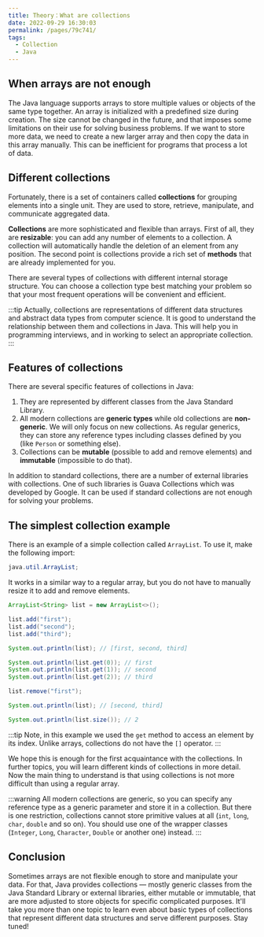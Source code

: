 ```yaml
---
title: Theory：What are collections
date: 2022-09-29 16:30:03
permalink: /pages/79c741/
tags:
  - Collection
  - Java
---
```

## When arrays are not enough

The Java language supports arrays to store multiple values or objects of the same type together. An array is initialized with a predefined size during creation. The size cannot be changed in the future, and that imposes some limitations on their use for solving business problems. If we want to store more data, we need to create a new larger array and then copy the data in this array manually. This can be inefficient for programs that process a lot of data.

## Different collections

Fortunately, there is a set of containers called **collections** for grouping elements into a single unit. They are used to store, retrieve, manipulate, and communicate aggregated data.

**Collections** are more sophisticated and flexible than arrays. First of all, they are **resizable**: you can add any number of elements to a collection. A collection will automatically handle the deletion of an element from any position. The second point is collections provide a rich set of **methods** that are already implemented for you.

There are several types of collections with different internal storage structure. You can choose a collection type best matching your problem so that your most frequent operations will be convenient and efficient.


:::tip
Actually, collections are representations of different data structures and abstract data types from computer science. It is good to understand the relationship between them and collections in Java. This will help you in programming interviews, and in working to select an appropriate collection.
:::


## Features of collections

There are several specific features of collections in Java:

1. They are represented by different classes from the Java Standard Library.
2. All modern collections are **generic types** while old collections are **non-generic**. We will only focus on new collections. As regular generics, they can store any reference types including classes defined by you (like `Person` or something else).
3. Collections can be **mutable** (possible to add and remove elements) and **immutable** (impossible to do that).

In addition to standard collections, there are a number of external libraries with collections. One of such libraries is Guava Collections which was developed by Google. It can be used if standard collections are not enough for solving your problems.

## The simplest collection example

There is an example of a simple collection called `ArrayList`. To use it, make the following import:

```java
java.util.ArrayList;
```

It works in a similar way to a regular array, but you do not have to manually resize it to add and remove elements.

```java
ArrayList<String> list = new ArrayList<>();

list.add("first");
list.add("second");
list.add("third");

System.out.println(list); // [first, second, third]

System.out.println(list.get(0)); // first
System.out.println(list.get(1)); // second
System.out.println(list.get(2)); // third

list.remove("first");

System.out.println(list); // [second, third]

System.out.println(list.size()); // 2
```


:::tip
Note, in this example we used the `get` method to access an element by its index. Unlike arrays, collections do not have the `[]` operator.
:::


We hope this is enough for the first acquaintance with the collections. In further topics, you will learn different kinds of collections in more detail. Now the main thing to understand is that using collections is not more difficult than using a regular array.


:::warning
All modern collections are generic, so you can specify any reference type as a generic parameter and store it in a collection. But there is one restriction, collections cannot store primitive values at all (`int`, `long`, `char`, `double` and so on). You should use one of the wrapper classes (`Integer`, `Long`, `Character`, `Double` or another one) instead.
:::


## Conclusion

Sometimes arrays are not flexible enough to store and manipulate your data. For that, Java provides collections — mostly generic classes from the Java Standard Library or external libraries, either mutable or immutable, that are more adjusted to store objects for specific complicated purposes. It'll take you more than one topic to learn even about basic types of collections that represent different data structures and serve different purposes. Stay tuned!
